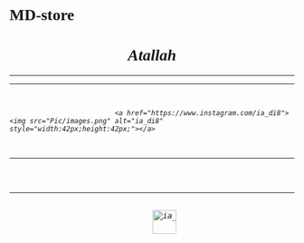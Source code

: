 # MD-store
<html>
<head>
<style>
body {
  font-family: 'Brush Script MT', cursive;
}
</style>

</head>

<body>
<h1 style="text-align:center;"><i>Atallah<i></h1>
<hr>
<hr>
<pre>
                             
                              <a href="https://www.instagram.com/ia_di8"><img src="Pic/images.png" alt="ia_di8" style="width:42px;height:42px;"></a>
<hr>                             
                              <a href="https://www.tiktok.com/@ia_di8?lang=en"><src="Pic/download.png" alt="ia_di8" style="width:42px;height:42px;"></a>
<hr>                          
                              <a href="https://accounts.snapchat.com/v2/welcome"><img src="Pic/download (1).png" alt="ia_di8" style="width:42px;height:42px;"></a>
</pre>

</body>
</html>

